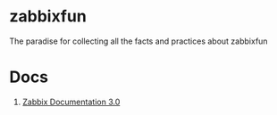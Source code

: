 # zabbixfun
The paradise for collecting all the facts and practices about zabbixfun

# Docs
1. [Zabbix Documentation 3.0](https://www.zabbix.com/documentation/3.0/manual/introduction/manual_structure)
